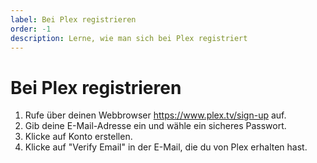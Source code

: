 ```yaml
---
label: Bei Plex registrieren
order: -1
description: Lerne, wie man sich bei Plex registriert
---
```


# Bei Plex registrieren

1. Rufe über deinen Webbrowser https://www.plex.tv/sign-up auf.
2. Gib deine E-Mail-Adresse ein und wähle ein sicheres Passwort.
3. Klicke auf Konto erstellen.
4. Klicke auf "Verify Email" in der E-Mail, die du von Plex erhalten hast.